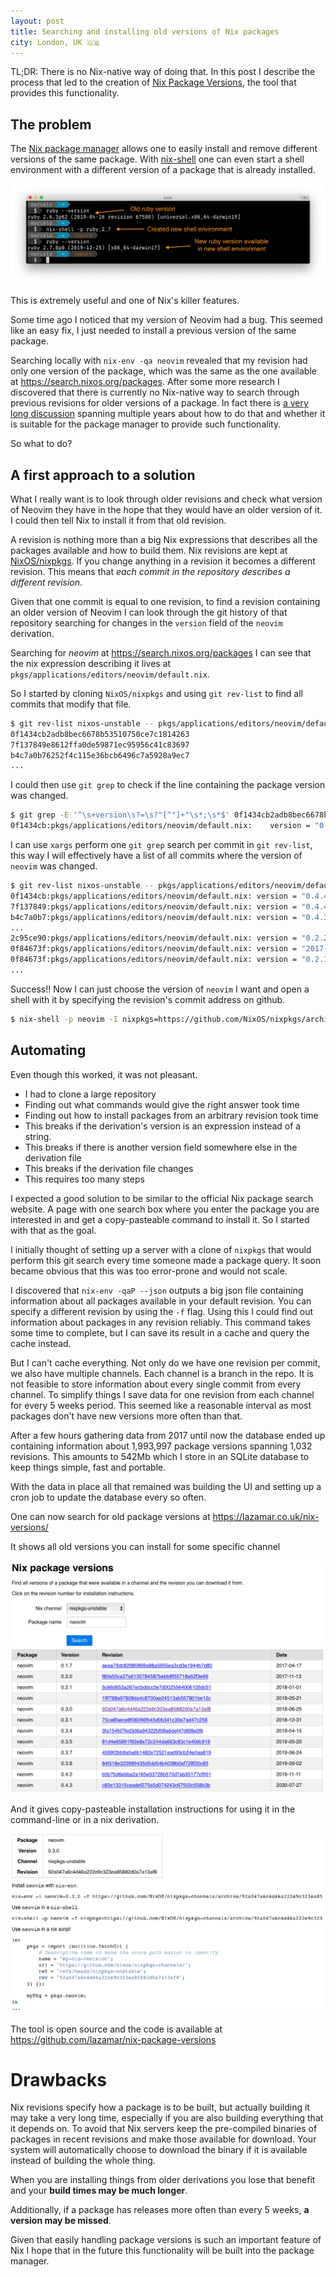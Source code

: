 ```yaml
---
layout: post
title: Searching and installing old versions of Nix packages
city: London, UK 🇬🇧
---
```


TL;DR: There is no Nix-native way of doing that. In this post I describe the process that led to the creation of [Nix Package Versions](https://lazamar.co.uk/nix-versions), the tool that provides this functionality.

## The problem

The [Nix package manager](https://nixos.org) allows one to easily install and remove different versions of the same package. With [nix-shell](https://nixos.org/guides/nix-pills/developing-with-nix-shell.html) one can even start a shell environment with a different version of a package that is already installed.

![nix-shell example](../images/2020-08-31-nix-shell-example.png)

This is extremely useful and one of Nix's killer features.

Some time ago I noticed that my version of Neovim had a bug. This seemed like an easy fix, I just needed to install a previous version of the same package.

Searching locally with `nix-env -qa neovim` revealed that my revision had only one version of the package, which was the same as the one available at <https://search.nixos.org/packages>. After some more research I discovered that there is currently no Nix-native way to search through previous revisions for older versions of a package. In fact there is [a very long discussion](https://github.com/NixOS/nixpkgs/issues/9682#issuecomment-658424656) spanning multiple years about how to do that and whether it is suitable for the package manager to provide such functionality.

So what to do?

## A first approach to a solution

What I really want is to look through older revisions and check what version of Neovim they have in the hope that they would have an older version of it. I could then tell Nix to install it from that old revision.

A revision is nothing more than a big Nix expressions that describes all the packages available and how to build them. Nix revisions are kept at [NixOS/nixpkgs](https://github.com/NixOS/nixpkgs). If you change anything in a revision it becomes a different revision. This means that *each commit in the repository describes a different revision*.

Given that one commit is equal to one revision, to find a revision containing an older version of Neovim I can look through the git history of that repository searching for changes in the `version` field of the `neovim` derivation.

Searching for *neovim* at <https://search.nixos.org/packages> I can see that the nix expression describing it lives at `pkgs/applications/editors/neovim/default.nix`.

So I started by cloning `NixOS/nixpkgs` and using `git rev-list` to find all commits that modify that file.

``` bash
$ git rev-list nixos-unstable -- pkgs/applications/editors/neovim/default.nix
0f1434cb2adb8bec6678b53510750ce7c1814263
7f137849e8612ffa0de59871ec95956c41c83697
b4c7a0b76252f4c115e36bcb6496c7a5928a9ec7
...
```

I could then use `git grep` to check if the line containing the package version was changed.

``` bash
$ git grep -E '^\s+version\s?=\s?"[^"]+"\s*;\s*$' 0f1434cb2adb8bec6678b53510750ce7c1814263 -- pkgs/applications/editors/neovim/default.nix
0f1434cb:pkgs/applications/editors/neovim/default.nix:    version = "0.4.4";
```

I can use `xargs` perform one `git grep` search per commit in `git rev-list`, this way I will effectively have a list of all commits where the version of `neovim` was changed.

```bash
$ git rev-list nixos-unstable -- pkgs/applications/editors/neovim/default.nix | xargs -I{} git grep -E '^\s+version\s?=\s?"[^"]+"\s*;\s*$' {} -- pkgs/applications/editors/neovim/default.nix
0f1434cb:pkgs/applications/editors/neovim/default.nix: version = "0.4.4";
7f137849:pkgs/applications/editors/neovim/default.nix: version = "0.4.4";
b4c7a0b7:pkgs/applications/editors/neovim/default.nix: version = "0.4.3";
...
2c95ce90:pkgs/applications/editors/neovim/default.nix: version = "0.2.2";
0f84673f:pkgs/applications/editors/neovim/default.nix: version = "2017-11-05";
0f84673f:pkgs/applications/editors/neovim/default.nix: version = "0.2.1";
...
```

Success!! Now I can just choose the version of `neovim` I want and open a shell with it by specifying the revision's commit address on github.

``` bash
$ nix-shell -p neovim -I nixpkgs=https://github.com/NixOS/nixpkgs/archive/92a047a6c4d46a222e9c323ea85882d0a7a13af8.tar.gz
```

## Automating

Even though this worked, it was not pleasant.

- I had to clone a large repository
- Finding out what commands would give the right answer took time
- Finding out how to install packages from an arbitrary revision took time
- This breaks if the derivation's version is an expression instead of a string.
- This breaks if there is another version field somewhere else in the derivation file
- This breaks if the derivation file changes
- This requires too many steps

I expected a good solution to be similar to the official Nix package search website. A page with one search box where you enter the package you are interested in and get a copy-pasteable command to install it. So I started with that as the goal.

I initially thought of setting up a server with a clone of `nixpkgs` that would perform this git search every time someone made a package query. It soon became obvious that this was too error-prone and would not scale.

I discovered that `nix-env -qaP --json` outputs a big json file containing information about all packages available in your default revision. You can specify a different revision by using the `-f` flag. Using this I could find out information about packages in any revision reliably. This command takes some time to complete, but I can save its result in a cache and query the cache instead.

But I can't cache everything. Not only do we have one revision per commit, we also have multiple channels.  Each channel is a branch in the repo. It is not feasible to store information about every single commit from every channel. To simplify things I save data for one revision from each channel for every 5 weeks period. This seemed like a reasonable interval as most packages don't have new versions more often than that.

After a few hours gathering data from 2017 until now the database ended up containing information about 1,993,997 package versions spanning 1,032 revisions. This amounts to 542Mb which I store in an SQLite database to keep things simple, fast and portable.

With the data in place all that remained was building the UI and setting up a cron job to update the database every so often.

One can now search for old package versions at <https://lazamar.co.uk/nix-versions/>

It shows all old versions you can install for some specific channel

![Screenshot of neovim versions search result from lazamar.co.uk/nix-versions](../images/2020-08-31-neovim-versions-2.png)

And it gives copy-pasteable installation instructions for using it in the command-line or in a nix derivation.

![Screenshot of neovim versions search result from lazamar.co.uk/nix-versions](../images/2020-08-31-neovim-install-instructions.png)

The tool is open source and the code is available at <https://github.com/lazamar/nix-package-versions>

# Drawbacks

Nix revisions specify how a package is to be built, but actually building it may take a very long time, especially if you are also building everything that it depends on. To avoid that Nix servers keep the pre-compiled binaries of packages in recent revisions and make those available for download. Your system will automatically choose to download the binary if it is available instead of building the whole thing.

When you are installing things from older derivations you lose that benefit and your **build times may be much longer**.

Additionally, if a package has releases more often than every 5 weeks, **a version may be missed**.

Given that easily handling package versions is such an important feature of Nix I hope that in the future this functionality will be built into the package manager.
